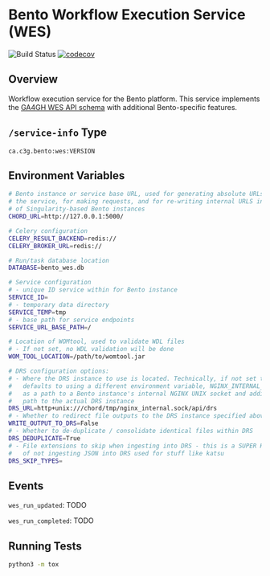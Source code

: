 # Bento Workflow Execution Service (WES)

![Build Status](https://api.travis-ci.com/bento-platform/bento_wes.svg?branch=master)
[![codecov](https://codecov.io/gh/bento-platform/bento_wes/branch/master/graph/badge.svg)](https://codecov.io/gh/bento-platform/bento_wes)

## Overview

Workflow execution service for the Bento platform. This service implements the
[GA4GH WES API schema](https://github.com/ga4gh/workflow-execution-service-schemas)
with additional Bento-specific features.


## `/service-info` Type

```
ca.c3g.bento:wes:VERSION
```


## Environment Variables

```bash
# Bento instance or service base URL, used for generating absolute URLs within
# the service, for making requests, and for re-writing internal URLS in the case
# of Singularity-based Bento instances
CHORD_URL=http://127.0.0.1:5000/

# Celery configuration
CELERY_RESULT_BACKEND=redis://
CELERY_BROKER_URL=redis://

# Run/task database location
DATABASE=bento_wes.db

# Service configuration
# - unique ID service within for Bento instance
SERVICE_ID=
# - temporary data directory
SERVICE_TEMP=tmp
# - base path for service endpoints
SERVICE_URL_BASE_PATH=/

# Location of WOMtool, used to validate WDL files
# - If not set, no WDL validation will be done
WOM_TOOL_LOCATION=/path/to/womtool.jar

# DRS configuration options:
# - Where the DRS instance to use is located. Technically, if not set this 
#   defaults to using a different environment variable, NGINX_INTERNAL_SOCKET,
#   as a path to a Bento instance's internal NGINX UNIX socket and adding a 
#   path to the actual DRS instance
DRS_URL=http+unix:///chord/tmp/nginx_internal.sock/api/drs
# - Whether to redirect file outputs to the DRS instance specified above
WRITE_OUTPUT_TO_DRS=False
# - Whether to de-duplicate / consolidate identical files within DRS
DRS_DEDUPLICATE=True
# - File extensions to skip when ingesting into DRS - this is a SUPER HACKY way
#   of not ingesting JSON into DRS used for stuff like katsu
DRS_SKIP_TYPES=
```


## Events

`wes_run_updated`: TODO

`wes_run_completed`: TODO


## Running Tests

```bash
python3 -m tox
```
